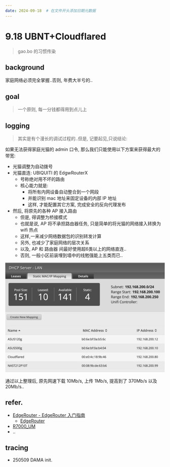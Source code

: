 ```yaml
---
date: 2024-09-18  # 在文件开头添加日期元数据
---
```

# 9.18 UBNT+Cloudflared
> gao.bo 的习惯传染 

## background

家庭网络必须完全掌握..否则, 年费大半亏的..

## goal
> 一个原则, 每一分钱都得用到点儿上


## logging
> 其实是有个漫长的调试过程的..但是, 记要起见,只说结论:

如果无法获得家庭光猫的 admin 口令, 那么我们只能使用以下方案来获得最大的带宽:

- 光猫调整为自动拨号
- 光猫直连: UBIQUITI 的 EdgwRouterX
    - 号称绝对用不坏的路由
    - 核心能力就是:
        - 将所有内网设备自动整合到一个网段
        - 并能识别 mac 地址来固定设备的内部 IP 地址
        - 这样, 才能配置其它方案, 完成安全的反向代理发布
- 然后, 将原先的各种 AP 接入路由
    - 但是, 得调整为桥接模式
    - 也就是说, AP 将不承担路由器任务, 只是简单的将光猫的网络接入转换为 wifi 热点
    - 这样,一来减少网络数据包的识别转发计算
    - 另外, 也减少了家庭网络的层次关系
    - 以及, AP 和 路由器 间最好使用超6类以上的网络直连..
    - 否则, 一般小区前装埋到墙中的线勉强能上五类而已..


![](20240918-ubnt-cloudflared.jpg)

通过以上整理后, 原先网速下载 10Mb/s, 上传 1Mb/s, 
提高到了 370Mb/s 以及 20Mb/s..


## refer.

- [EdgeRouter - EdgeRouter 入门指南](https://help.ui.com.cn/articles/115002531728/#%E8%BF%9E%E6%8E%A5%E8%AE%BE%E5%A4%87)
    - [EdgeRouter](https://help.ui.com.cn/articles/204976374/)
- [R7000_UM](https://www.downloads.netgear.com/files/GDC/R7000/R7000_UM.pdf)
- ..

## tracing

- 250509 DAMA init.


